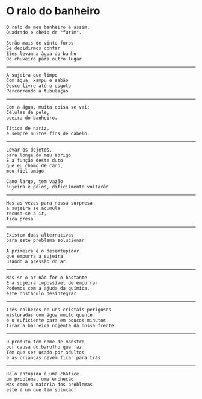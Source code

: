 O ralo do banheiro
==================

    O ralo do meu banheiro é assim.
    Quadrado e cheio de "furim".
    
    Serão mais de vinte furos
    Se decidirmos contar
    Eles levam a àgua do banho
    Do chuveiro para outro lugar

-----

    A sujeira que limpo
    Com água, xampu e sabão
    Desce livre até o esgoto
    Percorrendo a tubulação

-----

    Com a água, muita coisa se vai:
    Células da pele, 
    poeira do banheiro.
    
    Titica de nariz, 
    e sempre muitos fios de cabelo.

-----

    Levar os dejetos,
    para longe do meu abrigo
    É a função deste duto
    que eu chamo de cano,
    meu fiel amigo

    Cano largo, tem vazão
    sujeira e pêlos, dificilmente voltarão

----

    Mas as vezes para nossa surpresa
    a sujeira se acumula 
    recusa-se a ir, 
    fica presa

----

    Existem duas alternativas 
    para este problema solucionar

    A primeira é o desemtupidor
    que empurra a sujeira
    usando a pressão do ar.

----

    Mas se o ar não for o bastante
    E a sujeira impossível de empurrar
    Podemos com a ajuda da química,
    este obstáculo desintegrar

----

    Três colheres de uns cristais perigosos
    misturadas com água muito quente
    é o suficiente para em poucos minutos
    tirar a barreira nojenta da nossa frente

-----

    O produto tem nome de monstro
    por causa do barulho que faz
    Tem que ser usado por adultos
    e as crianças devem ficar para trás

-----

    Ralo entupido é uma chatice
    um problema, uma encheção
    Mas como a maioria dos problemas
    este é um que tem solução.
